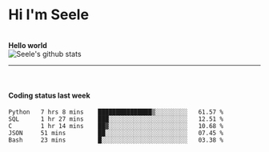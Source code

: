 <h1>Hi I'm Seele</h1>
<br>
<b> Hello world</b>
<br>
<img src="https://github-readme-stats.vercel.app/api?username=Seele0oO&show_icons=true&icon_color=0366d6&bg_color=ffffff&hide_title=true&hide=contribs&include_all_commits=true" alt="Seele's github stats"/>
<hr>
<br>
<h4>Coding status last week </h4>

<!--START_SECTION:waka-->
```text
Python   7 hrs 8 mins    ███████████████▒░░░░░░░░░   61.57 % 
SQL      1 hr 27 mins    ███░░░░░░░░░░░░░░░░░░░░░░   12.51 % 
C        1 hr 14 mins    ██▓░░░░░░░░░░░░░░░░░░░░░░   10.68 % 
JSON     51 mins         ██░░░░░░░░░░░░░░░░░░░░░░░   07.45 % 
Bash     23 mins         █░░░░░░░░░░░░░░░░░░░░░░░░   03.38 % 
```
<!--END_SECTION:waka-->
<br>

